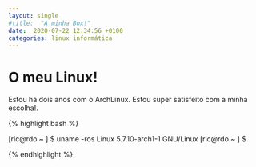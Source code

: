 ```yaml
---
layout: single
#title:  "A minha Box!"
date:  2020-07-22 12:34:56 +0100
categories: linux informática
---
```

# O meu Linux!
  Estou há dois anos com o ArchLinux.
  Estou super satisfeito com a minha escolha!.




{% highlight bash %}

[ric@rdo ~ ] $ uname -ros
Linux 5.7.10-arch1-1 GNU/Linux
[ric@rdo ~ ] $ 

{% endhighlight %}


